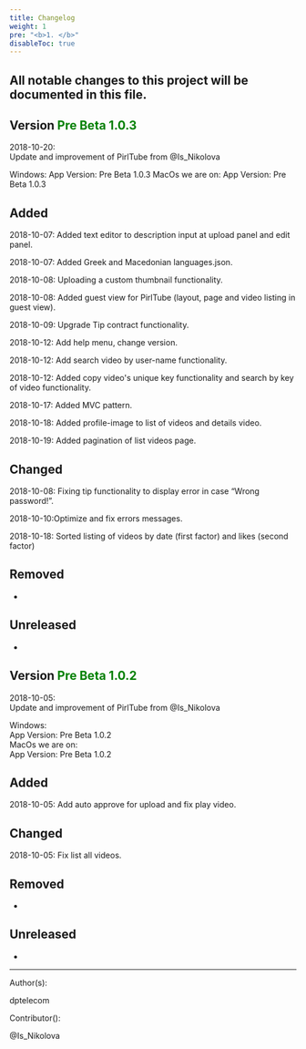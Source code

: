```yaml
---
title: Changelog
weight: 1
pre: "<b>1. </b>"
disableToc: true
---
```


## All notable changes to this project will be documented in this file.


## Version <span style="color:green">Pre Beta 1.0.3</span>

2018-10-20:  
Update and improvement of PirlTube from @Is_Nikolova  

Windows:
App Version: Pre Beta 1.0.3
MacOs we are on:
App Version: Pre Beta 1.0.3
 
## Added
2018-10-07: Added text editor to description input at upload panel and edit panel.


2018-10-07: Added Greek and Macedonian languages.json.


2018-10-08: Uploading a custom thumbnail functionality.


2018-10-08: Added guest view for PirlTube (layout, page and video listing in guest view).


2018-10-09: Upgrade Tip contract functionality.


2018-10-12: Add help menu, change version.


2018-10-12: Add search video by user-name functionality.


2018-10-12: Added copy video's unique key functionality and search by key of video functionality.


2018-10-17: Added MVC pattern.


2018-10-18: Added profile-image to list of videos and details video.


2018-10-19: Added pagination of list videos page.


## Changed
2018-10-08: Fixing tip functionality to display error in case “Wrong password!”.


2018-10-10:Optimize and fix errors messages.


2018-10-18: Sorted listing of videos by date (first factor) and likes (second factor)


## Removed


-
 
## Unreleased


-







## Version <span style="color:green">Pre Beta 1.0.2</span>
2018-10-05:  
Update and improvement of PirlTube from @Is_Nikolova  

Windows:  
App Version: Pre Beta 1.0.2  
MacOs we are on:  
App Version: Pre Beta 1.0.2

## Added  

2018-10-05: Add auto approve for upload and fix play video.

## Changed  

2018-10-05: Fix list all videos.

## Removed  
-

## Unreleased  
-



---
Author(s):  

dptelecom  

Contributor():

@Is_Nikolova
